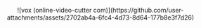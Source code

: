 <p align="center">
![vox (online-video-cutter com)](https://github.com/user-attachments/assets/2702ab4a-6fc4-4d73-8d64-177b8e3f7d26)
</p>

